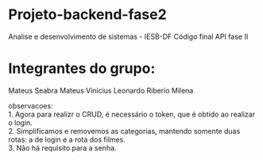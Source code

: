 # Projeto-backend-fase2
Analise e desenvolvimento de sistemas - IESB-DF
Código final API fase II 
<p>
<h1>Integrantes do grupo: </h1>
Mateus Seabra
Mateus Vinícius 
Leonardo Riberio 
Milena
<p/>
<p>
observacoes:<br>
1. Agora para realizr o CRUD, é necessário o token, que é obtido ao realizar o login.<br>
2. Simplificamos e removemos as categorias, mantendo somente duas rotas: a de login e a rota dos filmes.<br>
3. Não há requisito para a senha.
